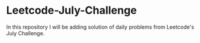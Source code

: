 # Leetcode-July-Challenge
In this repository I will be adding solution of daily problems from Leetcode's July Challenge.
